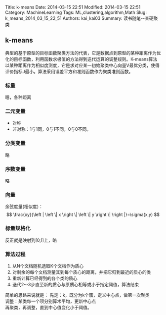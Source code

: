 ﻿Title: k-means
Date: 2014-03-15 22:51
Modified: 2014-03-15 22:51
Category: MachineLearning
Tags: ML,clustering,algorithm,Math
Slug: k_means_2014_03_15_22_51
Authors: kai_kai03
Summary: 读书随笔--某硬聚类

## k-means ##

典型的基于原型的目标函数聚类方法的代表，它是数据点到原型的某种距离作为优化的目标函数，利用函数求极值的方法得到迭代运算的调整规则。K-means算法以某种距离作为相似度测度，它是求对应某一初始聚类中心向量V最优分类，使得评价指标J最小。算法采用误差平方和准则函数作为聚类准则函数。

### 标量 ###
嗯，各种距离

### 二元变量 ###
- 对称
- 非对称：1与1同，0与1不同，0与0不同。

### 分类变量 ###
略

### 序数变量 ###
略

### 向量 ###
余弦度量(相似度)：
$$ \frac{xy}{\left | \left \| x \right \| \left \| y \right \| \right |}=\sigma(x,y)  $$

### 标量规格化 ###
反正就是映射到[0,1]上，略

### 算法过程 ###

1. 从N个文档随机选取K个文档作为质心
2. 对剩余的每个文档测量其到每个质心的距离，并把它归到最近的质心的类
3. 重新计算已经得到的各个类的质心
4. 迭代2～3步直至新的质心与原质心相等或小于指定阈值，算法结束

简单的思路来说就是：
先定：k，既分为k个簇，定义中心点，做第一次聚类<br>
调整：某类每一个项分别算术平均，更新中心点<br>
再聚类，再调整，直到中心值变化小于阈值。